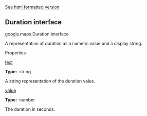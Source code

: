[See html formatted version](https://huasofoundries.github.io/google-maps-documentation/Duration.html)


Duration interface
------------------

google.maps.Duration interface

A representation of duration as a numeric value and a display string.

Properties

[text](#Duration.text)

**Type:**  string

A string representation of the duration value.

[value](#Duration.value)

**Type:**  number

The duration in seconds.